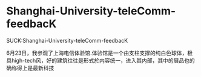 # Shanghai-University-teleComm-feedbacK
SUCK:Shanghai-University-teleComm-feedbacK

6月23日，我参观了上海电信体验馆.体验馆是一个由支柱支撑的纯白色球体，极具high-tech风，好的建筑往往是形式於内容统一，进入其内部，其中的展品也的确称得上是最新科技

